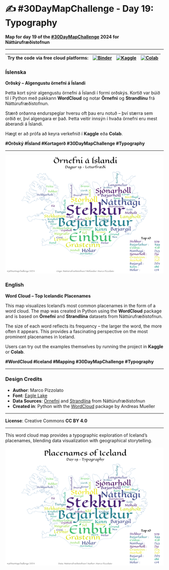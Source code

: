 # ✍️ #30DayMapChallenge - Day 19: Typography

**Map for day 19 of the [#30DayMapChallenge](https://30daymapchallenge.com/) 2024 for Náttúrufræðistofnun**

---

| Try the code via free cloud platforms: | [![Binder](https://mybinder.org/badge.svg)](https://mybinder.org/v2/gh/lmi/30DayMapChallenge/master?filepath=/Day-19/Day19-Typography.ipynb) | [![Kaggle](https://kaggle.com/static/images/open-in-kaggle.svg)](https://kaggle.com/kernels/welcome?src=https://github.com/lmi/30DayMapChallenge/blob/master/Day-19/Day19-Typography.ipynb) | [![Colab](https://colab.research.google.com/assets/colab-badge.svg)](https://colab.research.google.com/github/lmi/30DayMapChallenge/blob/master/Day-19/Day19-Typography.ipynb) |
|---|---|---|---|

 
### Íslenska
**Orðský – Algengustu örnefni á Íslandi**
 
Þetta kort sýnir algengustu örnefni á Íslandi í formi orðskýs. Kortið var búið til í Python með pakkann **WordCloud** og notar **Örnefni** og **Strandlínu** frá Náttúrufræðistofnun.  
 
Stærð orðanna endurspeglar hversu oft þau eru notuð – því stærra sem orðið er, því algengara er það. Þetta veitir innsýn í hvaða örnefni eru mest áberandi á Íslandi.
 
Hægt er að prófa að keyra verkefnið í **Kaggle** eða **Colab**.
 
**#Orðský #Ísland #Kortagerð #30DayMapChallenge #Typography**

---
![Day 19 - Typography](Day19-Typography_ISL.png)

### English
**Word Cloud – Top Icelandic Placenames**

This map visualizes Iceland’s most common placenames in the form of a word cloud. The map was created in Python using the **WordCloud** package and is based on **Örnefni** and **Strandlína** datasets from Náttúrufræðistofnun.  

The size of each word reflects its frequency – the larger the word, the more often it appears. This provides a fascinating perspective on the most prominent placenames in Iceland.  

Users can try out the examples themselves by running the project in **Kaggle** or **Colab**.  

**#WordCloud #Iceland #Mapping #30DayMapChallenge #Typography**

---

### Design Credits
- **Author**: Marco Pizzolato
- **Font**: [Eagle Lake](https://fonts.google.com/specimen/Eagle+Lake)
- **Data Sources**: [Örnefni](https://gatt.natt.is/geonetwork/srv/ice/catalog.search#/metadata/AED93950-4043-4D42-B8F8-C118611F33C9) and [Strandlína](https://gatt.natt.is/geonetwork/srv/ice/catalog.search#/metadata/FE3E66F8-7749-409A-8795-02207CE27613) from Náttúrufræðistofnun
- **Created in**: Python with the [WordCloud](https://amueller.github.io/word_cloud/index.html) package by Andreas Mueller 

---

**License**: Creative Commons **CC BY 4.0**

---

This word cloud map provides a typographic exploration of Iceland’s placenames, blending data visualization with geographical storytelling.


![Day 19 - Typography](Day19-Typography_EN.png) 

